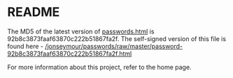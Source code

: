 README
======
The MD5 of the latest version of <a href="/jonseymour/passwords/raw/master/passwords.html">passwords.html</a> is 92b8c3873faaf63870c222b51867fa2f. The self-signed version
of this file is found here - <a href="/jonseymour/passwords/raw/master/passwords-92b8c3873faaf63870c222b51867fa2f.html">/jonseymour/passwords/raw/master/password-92b8c3873faaf63870c222b51867fa2f.html</a> 

For more information about this project, refer to the home page.
